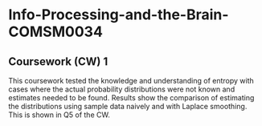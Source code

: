 # Info-Processing-and-the-Brain-COMSM0034

## Coursework (CW) 1
This coursework tested the knowledge and understanding of entropy with cases where the actual probability distributions were not known and estimates needed to be found. Results show the comparison of estimating the distributions using sample data naively and with Laplace smoothing. This is shown in Q5 of the CW.
